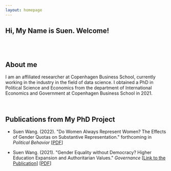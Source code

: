 ```yaml
---
layout: homepage
---
```



## Hi, My Name is Suen. Welcome!

<br>
<br>

## About me


I am an affiliated researcher at Copenhagen Business School, currently working in the industry in the field of data science. I obtained a PhD in Political Science and Economics from the department of International Economics and Government at Copenhagen Business School in 2021. 

<br>

## Publications from My PhD Project


- Suen Wang. (2022). "Do Women Always Represent Women? The Effects of Gender Quotas on Substantive Representation." forthcoming in *Political Behavior*
  [[PDF](https://www.dropbox.com/s/3dy286tfglxotxb/Publication2.pdf?dl=0)] 


- Suen Wang. (2021). "Gender Equality without Democracy? Higher Education Expansion and Authoritarian Values." *Governance*
  [[Link to the Publication](https://onlinelibrary.wiley.com/doi/pdf/10.1111/gove.12580?casa_token=oPeGAg2p8_0AAAAA:22Bqf6x1GvHusJxC3HasW8aBX8m2cggJVgH5145BUd0RQI_-aMBpYd-Qa7UbTalob4V99MZTK4b6HYB1)] [[PDF](https://www.dropbox.com/s/9fluf8ipm20ac0q/Publication1.pdf?dl=0)]

<br>

<br>

